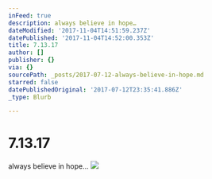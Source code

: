 ```yaml
---
inFeed: true
description: always believe in hope…
dateModified: '2017-11-04T14:51:59.237Z'
datePublished: '2017-11-04T14:52:00.353Z'
title: 7.13.17
author: []
publisher: {}
via: {}
sourcePath: _posts/2017-07-12-always-believe-in-hope.md
starred: false
datePublishedOriginal: '2017-07-12T23:35:41.886Z'
_type: Blurb

---
```

# 7.13.17

always believe in hope...
![](https://the-grid-user-content.s3-us-west-2.amazonaws.com/220f4273-e196-4129-be3f-e42d81bef00c.png)